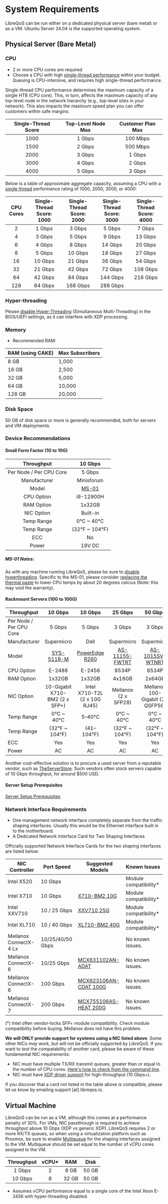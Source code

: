 # System Requirements

LibreQoS can be run either on a dedicated physical server (bare metal) or as a VM. Ubuntu Server 24.04 is the supported operating system.

## Physical Server (Bare Metal)

### CPU
* 2 or more CPU cores are required
* Choose a CPU with high [single-thread performance](https://www.cpubenchmark.net/singleThread.html#server-thread) within your budget. Queuing is CPU-intensive, and requires high single-thread performance.

Single-thread CPU performance determines the maximum capacity of a single HTB (CPU core). This, in turn, affects the maximum capacity of any top-level node in the network hierarchy (e.g., top-level sites in your network). This also impacts the maximum speed plan you can offer customers within safe margins.

| Single-Thread Score | Top-Level Node Max | Customer Plan Max |
|:-------------------:|:------------------:|:-----------------:|
| 1000                | 1 Gbps             | 100 Mbps          |
| 1500                | 2 Gbps             | 500 Mbps          |
| 2000                | 3 Gbps             | 1 Gbps            |
| 3000                | 4 Gbps             | 2 Gbps            |
| 4000                | 5 Gbps             | 3 Gbps            |

Below is a table of approximate aggregate capacity, assuming a CPU with a [single thread](https://www.cpubenchmark.net/singleThread.html#server-thread) performance rating of 1000, 2000, 3000, or 4000:

| CPU Cores | Single-Thread Score: 1000 | Single-Thread Score: 2000 | Single-Thread Score: 3000 | Single-Thread Score: 4000 |
|:---------:|:-------------------------:|:-------------------------:|:-------------------------:|:-------------------------:|
| 2         | 1 Gbps                    | 3 Gbps                    | 5 Gbps                    | 7 Gbps                    |
| 4         | 3 Gbps                    | 5 Gbps                    | 9 Gbps                    | 13 Gbps                   |
| 6         | 4 Gbps                    | 8 Gbps                    | 14 Gbps                   | 20 Gbps                   |
| 8         | 5 Gbps                    | 10 Gbps                   | 18 Gbps                   | 27 Gbps                   |
| 16        | 10 Gbps                   | 21 Gbps                   | 36 Gbps                   | 54 Gbps                   |
| 32        | 21 Gbps                   | 42 Gbps                   | 72 Gbps                   | 108 Gbps                  |
| 64        | 42 Gbps                   | 84 Gbps                   | 144 Gbps                  | 216 Gbps                  |
| 128       | 84 Gbps                   | 168 Gbps                  | 288 Gbps                  |                           |

### Hyper-threading

Please [disable Hyper-Threading](https://www.youtube.com/watch?v=G70QtUAxomU) (Simultaneous Multi-Threading) in the BIOS/UEFI settings, as it can interfere with XDP processing.

### Memory
* Recommended RAM:

| RAM (using CAKE) | Max Subscribers |
| ---------------- | --------------- |
| 8 GB             | 1,000           |
| 16 GB            | 2,500           | 
| 32 GB            | 5,000           |
| 64 GB            | 10,000          |
| 128 GB           | 20,000          |

### Disk Space

50 GB of disk space or more is generally recommended, both for servers and VM deployments.

### Device Recommendations
#### Small Form Factor (1G to 10G)

|        Throughput       |                                         10 Gbps                                        |
|:-----------------------:|:--------------------------------------------------------------------------------------:|
| Per Node / Per CPU Core | 5 Gbps                                                                                 |
| Manufacturer            | Minisforum                                                                             |
| Model                   | [MS-01](https://store.minisforum.com/products/minisforum-ms-01?variant=46174128898293) |
| CPU Option              | i9-12900H                                                                              |
| RAM Option              | 1x32GB                                                                                 |
| NIC Option              | Built-in                                                                               |
| Temp Range              | 0°C ~ 40°C                                                                             |
| Temp Range              | (32°F ~ 104°F)                                                                         |
| ECC                     | No                                                                                     |
| Power                   | 19V DC                                                                                 |

##### MS-01 Notes:

As with any machine running LibreQoS, please be sure to [disable hyperthreading](prereq.html). Specific to the MS-01, please consider [replacing the thermal paste](https://www.youtube.com/watch?v=G70QtUAxomU) to lower CPU temps by about 20 degrees celcius (Note: this may void the warranty).

#### Rackmount Servers (10G to 100G)

| Throughput              |                                     10 Gbps                                    |                                                                                               10 Gbps                                                                                               |                                                  25 Gbps                                                 |                                        50 Gbps                                        |                                       100 Gbps                                      |
|-------------------------|:------------------------------------------------------------------------------:|:---------------------------------------------------------------------------------------------------------------------------------------------------------------------------------------------------:|:--------------------------------------------------------------------------------------------------------:|:-------------------------------------------------------------------------------------:|:-----------------------------------------------------------------------------------:|
| Per Node / Per CPU Core |                                     5 Gbps                                     |                                                                                                5 Gbps                                                                                               |                                                  3 Gbps                                                  |                                         3 Gbps                                        |                                        4 Gbps                                       |
| Manufacturer            |                                   Supermicro                                   |                                                                                                 Dell                                                                                                |                                                Supermicro                                                |                                       Supermicro                                      |                                      Supermicro                                     |
| Model                   | [SYS-511R-M](https://store.supermicro.com/us_en/mainstream-1u-sys-511r-m.html) | [PowerEdge R260](https://www.dell.com/en-us/shop/dell-poweredge-servers/new-poweredge-r260-rack-server/spd/poweredge-r260/pe_r260_tm_vi_vp_sb?configurationid=2cd33e43-57a3-4f82-aa72-9d5f45c9e24c) | [AS-1115S-FWTRT](https://store.supermicro.com/us_en/1u-amd-epyc-8004-compact-server-as-1115s-fwtrt.html) | [AS-1015SV-WTNRT](https://store.supermicro.com/us_en/1u-amd-wio-as-1015sv-wtnrt.html) | [AS -2015CS-TNR](https://store.supermicro.com/us_en/clouddc-amd-as-2015cs-tnr.html) |
| CPU Option              |                                     E-2488                                     |                                                                                                E-2456                                                                                               |                                                   8534P                                                  |                                         8534P                                         |                                         9745                                        |
| RAM Option              |                                     1x32GB                                     |                                                                                                1x32GB                                                                                               |                                                  4x16GB                                                  |                                         2x64GB                                        |                                        4x64GB                                       |
| NIC Option              |                         10-Gigabit X710-BM2 (2 x SFP+)                         |                                                                                    Intel X710-T2L (2 x 10G RJ45)                                                                                    |                                           Mellanox (2 x SFP28)                                           |                           Mellanox 100-Gigabit (2 x QSFP56)                           |                                   MCX653106A-HDAT                                   |
| Temp Range              |                                   0°C ~ 40°C                                   |                                                                                                5–40°C                                                                                               |                                                0°C ~ 40°C                                                |                                       0°C ~ 40°C                                      |                                      0°C ~ 40°C                                     |
| Temp Range              |                                 (32°F ~ 104°F)                                 |                                                                                              (41–104°F)                                                                                             |                                              (32°F ~ 104°F)                                              |                                     (32°F ~ 104°F)                                    |                                    (32°F ~ 104°F)                                   |
| ECC                     |                                       Yes                                      |                                                                                                 Yes                                                                                                 |                                                    Yes                                                   |                                          Yes                                          |                                         Yes                                         |
| Power                   |                                       AC                                       |                                                                                                  AC                                                                                                 |                                                    AC                                                    |                                           AC                                          |                                          AC                                         |                                                                              |

Another cost-effective solution is to procure a used server from a reputable vendor, such as [TheServerStore](https://www.theserverstore.com/).
Such vendors often stock servers capable of 10 Gbps throughput, for around $500 USD.

#### Server Setup Prerequisites

[Server Setup Prerequisites](prereq.html)

### Network Interface Requirements
* One management network interface completely separate from the traffic shaping interfaces. Usually this would be the Ethernet interface built in to the motherboard.
* A Dedicated Network Interface Card for Two Shaping Interfaces

Officially supported Network Interface Cards for the two shaping interfaces are listed below:

| NIC Controller         | Port Speed       | Suggested Models                                                                        | Known Issues                                                                                  |
|------------------------|------------------|-----------------------------------------------------------------------------------------|-----------------------------------------------------------------------------------------------|
| Intel X520             | 10 Gbps          |                                                                                         | Module compatibility*                                                                         |
| Intel X710             | 10 Gbps          | [X710-BM2 10G]( https://www.fs.com/products/75600.html?now_cid=4253)                    | Module compatibility*                                                                         |
| Intel XXV710           | 10 / 25 Gbps     | [XXV710 25G](https://www.fs.com/products/75604.html?attribute=67774&id=1709896)         | Module compatibility*                                                                         |
| Intel XL710            | 10 / 40 Gbps     | [XL710-BM2 40G](https://www.fs.com/products/75604.html?attribute=67774&id=1709896 )     | Module compatibility*                                                                         |
| Mellanox ConnectX-4 Lx | 10/25/40/50 Gbps |                                                                                         | No known issues.                                                                              |
| Mellanox ConnectX-6    | 10/25 Gbps       | [MCX631102AN-ADAT](https://www.fs.com/products/212177.html?now_cid=4014)                | No known issues.                                                                              |
| Mellanox ConnectX-6    | 100 Gbps         | [MCX623106AN-CDAT 100G](https://www.fs.com/products/119646.html?now_cid=4014)           | No known issues.                                                                              |
| Mellanox ConnectX-7    | 200 Gbps         | [MCX755106AS-HEAT 200G](https://www.fs.com/products/242589.html?now_cid=4014)           | No known issues.                                                                              |

(*) Intel often vendor-locks SFP+ module compatibility. Check module compatibility before buying. Mellanox does not have this problem.

**We will ONLY provide support for systems using a NIC listed above**. Some other NICs *may* work, but will not be officially supported by LibreQoS. If you want to *test* the compatability of another card, please be aware of these fundamental NIC requirements:
  * NIC must have multiple TX/RX transmit queues, greater than or equal to the number of CPU cores. [Here's how to check from the command line](https://serverfault.com/questions/772380/how-to-tell-if-nic-has-multiqueue-enabled).
  * NIC must have [XDP driver support](https://github.com/xdp-project/xdp-project/blob/master/areas/drivers/README.org) for high-throughput (10 Gbps+).

If you discover that a card not listed in the table above is compatible, please let us know by emailing support [at] libreqos.io.

## Virtual Machine
LibreQoS can be run as a VM, although this comes at a performance penalty of 30%. For VMs, NIC passthrough is required to achieve throughput above 10 Gbps (XDP vs generic XDP).
LibreQoS requires 2 or more RX/TX queues, so when using a virtualization platform such as Proxmox, be sure to enable [Multiqueue](https://forum.proxmox.com/threads/where-is-multiqueue.146783/) for the shaping interfaces assigned to the VM. Multiqueue should be set equal to the number of vCPU cores assigned to the VM.

| Throughput | vCPU* |  RAM  |  Disk |
|:-------:|:-----:|:-----:|:-----:|
| 1 Gbps  | 2     | 8 GB  | 50 GB |
| 10 Gbps | 8     | 32 GB | 50 GB |

* Assumes vCPU performance equal to a single core of the Intel Xeon E-2456 with hyper-threading disabled.
